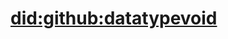 # [did:github:datatypevoid](https://raw.githubusercontent.com/datatypevoid/ghdid/master/index.jsonld)
